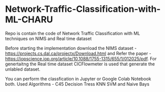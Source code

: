 # Network-Traffic-Classification-with-ML-CHARU
Repo is contain the code of Network Traffic Classification with ML techniques on NIMS and Real time dataset

Before starting the implementation download the NIMS dataset - https://projects.cs.dal.ca/projectx/Download.html
and 
Refer the paper -
https://iopscience.iop.org/article/10.1088/1755-1315/655/1/012025/pdf.
For genertaitng the Real time dataset CICFlowmeter is used that generate the unlabled dataset.

You can perform the classfication in Jupyter or Google Colab Notebook both.
Used Algorithms -
C45 Decision Tress
KNN
SVM and Naive Bays
